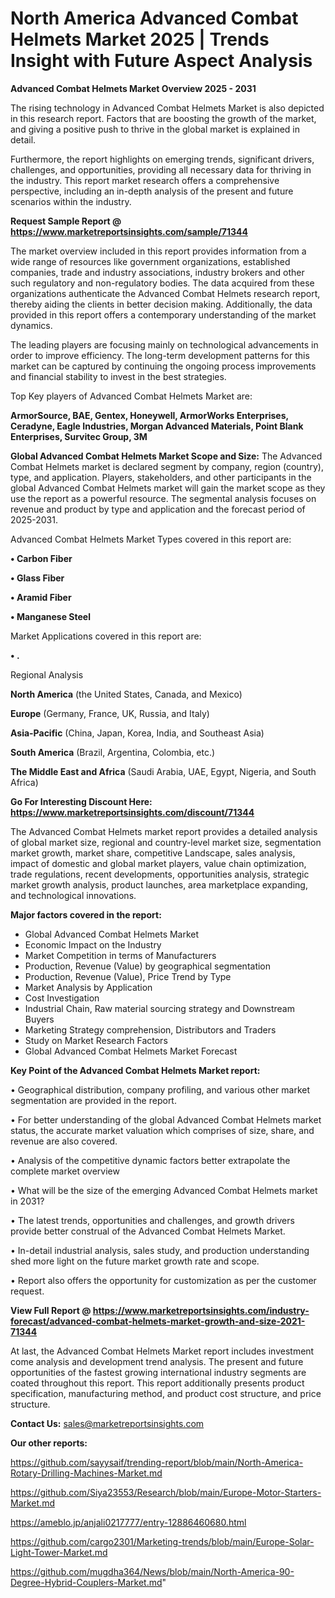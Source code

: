 # North America Advanced Combat Helmets Market 2025 | Trends Insight with Future Aspect Analysis

<Strong> Advanced Combat Helmets Market Overview 2025 - 2031</strong>

The rising technology in Advanced Combat Helmets Market is also depicted in this research report. Factors that are boosting the growth of the market, and giving a positive push to thrive in the global market is explained in detail.

Furthermore, the report highlights on emerging trends, significant drivers, challenges, and opportunities, providing all necessary data for thriving in the industry. This report market research offers a comprehensive perspective, including an in-depth analysis of the present and future scenarios within the industry.

<strong>Request Sample Report @ <a href=https://www.marketreportsinsights.com/sample/71344>https://www.marketreportsinsights.com/sample/71344</a></strong>

The market overview included in this report provides information from a wide range of resources like government organizations, established companies, trade and industry associations, industry brokers and other such regulatory and non-regulatory bodies. The data acquired from these organizations authenticate the Advanced Combat Helmets research report, thereby aiding the clients in better decision making. Additionally, the data provided in this report offers a contemporary understanding of the market dynamics.

The leading players are focusing mainly on technological advancements in order to improve efficiency. The long-term development patterns for this market can be captured by continuing the ongoing process improvements and financial stability to invest in the best strategies.

Top Key players of Advanced Combat Helmets Market are:

<strong>ArmorSource, BAE, Gentex, Honeywell, ArmorWorks Enterprises, Ceradyne, Eagle Industries, Morgan Advanced Materials, Point Blank Enterprises, Survitec Group, 3M</strong>

<strong><b>Global Advanced Combat Helmets Market Scope and Size:</b></strong>
The Advanced Combat Helmets market is declared segment by company, region (country), type, and application. Players, stakeholders, and other participants in the global Advanced Combat Helmets market will gain the market scope as they use the report as a powerful resource. The segmental analysis focuses on revenue and product by type and application and the forecast period of 2025-2031.

Advanced Combat Helmets Market Types covered in this report are:

<strong>• Carbon Fiber

• Glass Fiber

• Aramid Fiber

• Manganese Steel</strong>

Market Applications covered in this report are:

<strong>• .</strong> 

Regional Analysis

<strong>North America</strong> (the United States, Canada, and Mexico)

<strong>Europe</strong> (Germany, France, UK, Russia, and Italy)

<strong>Asia-Pacific</strong> (China, Japan, Korea, India, and Southeast Asia)

<strong>South America</strong> (Brazil, Argentina, Colombia, etc.)

<strong>The Middle East and Africa</strong> (Saudi Arabia, UAE, Egypt, Nigeria, and South Africa)

<strong>Go For Interesting Discount Here: <a href=https://www.marketreportsinsights.com/discount/71344>https://www.marketreportsinsights.com/discount/71344</a></strong>

The Advanced Combat Helmets market report provides a detailed analysis of global market size, regional and country-level market size, segmentation market growth, market share, competitive Landscape, sales analysis, impact of domestic and global market players, value chain optimization, trade regulations, recent developments, opportunities analysis, strategic market growth analysis, product launches, area marketplace expanding, and technological innovations.

<strong><b>Major factors covered in the report:</b></strong>
<ul>
  <li>Global Advanced Combat Helmets Market </li>
  <li>Economic Impact on the Industry</li>
  <li>Market Competition in terms of Manufacturers</li>
  <li>Production, Revenue (Value) by geographical segmentation</li>
  <li>Production, Revenue (Value), Price Trend by Type</li>
  <li>Market Analysis by Application</li>
  <li>Cost Investigation</li>
  <li>Industrial Chain, Raw material sourcing strategy and Downstream Buyers</li>
  <li>Marketing Strategy comprehension, Distributors and Traders</li>
  <li>Study on Market Research Factors</li>
  <li>Global Advanced Combat Helmets Market Forecast</li>
</ul>

<strong><b>Key Point of the Advanced Combat Helmets Market report:</b></strong>

• Geographical distribution, company profiling, and various other market segmentation are provided in the report.

• For better understanding of the global Advanced Combat Helmets market status, the accurate market valuation which comprises of size, share, and revenue are also covered.

• Analysis of the competitive dynamic factors better extrapolate the complete market overview

• What will be the size of the emerging Advanced Combat Helmets market in 2031?

• The latest trends, opportunities and challenges, and growth drivers provide better construal of the Advanced Combat Helmets Market.

• In-detail industrial analysis, sales study, and production understanding shed more light on the future market growth rate and scope.

• Report also offers the opportunity for customization as per the customer request.

<strong><b>View Full Report @ <a href=https://www.marketreportsinsights.com/industry-forecast/advanced-combat-helmets-market-growth-and-size-2021-71344>https://www.marketreportsinsights.com/industry-forecast/advanced-combat-helmets-market-growth-and-size-2021-71344</a></b></strong>


At last, the Advanced Combat Helmets Market report includes investment come analysis and development trend analysis. The present and future opportunities of the fastest growing international industry segments are coated throughout this report. This report additionally presents product specification, manufacturing method, and product cost structure, and price structure.

<strong>Contact Us:</strong>
sales@marketreportsinsights.com

<strong>Our other reports:</strong>

<a href=https://github.com/sayysaif/trending-report/blob/main/North-America-Rotary-Drilling-Machines-Market.md>https://github.com/sayysaif/trending-report/blob/main/North-America-Rotary-Drilling-Machines-Market.md</a>

<a href=https://github.com/Siya23553/Research/blob/main/Europe-Motor-Starters-Market.md>https://github.com/Siya23553/Research/blob/main/Europe-Motor-Starters-Market.md</a>

<a href=https://ameblo.jp/anjali0217777/entry-12886460680.html>https://ameblo.jp/anjali0217777/entry-12886460680.html</a>

<a href=https://github.com/cargo2301/Marketing-trends/blob/main/Europe-Solar-Light-Tower-Market.md>https://github.com/cargo2301/Marketing-trends/blob/main/Europe-Solar-Light-Tower-Market.md</a>

<a href=https://github.com/mugdha364/News/blob/main/North-America-90-Degree-Hybrid-Couplers-Market.md>https://github.com/mugdha364/News/blob/main/North-America-90-Degree-Hybrid-Couplers-Market.md</a>"
